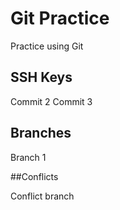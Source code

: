 # Git Practice

Practice using Git

## SSH Keys

Commit 2
Commit 3

## Branches

Branch 1

##Conflicts

Conflict branch
